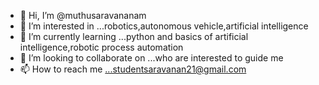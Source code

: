 - 👋 Hi, I’m @muthusaravananam
- 👀 I’m interested in ...robotics,autonomous vehicle,artificial intelligence
- 🌱 I’m currently learning ...python and basics of artificial intelligence,robotic process automation
- 💞️ I’m looking to collaborate on ...who are interested to guide me
- 📫 How to reach me ...studentsaravanan21@gmail.com

<!---
muthusaravananam/muthusaravananam is a ✨ special ✨ repository because its `README.md` (this file) appears on your GitHub profile.
You can click the Preview link to take a look at your changes.
--->
